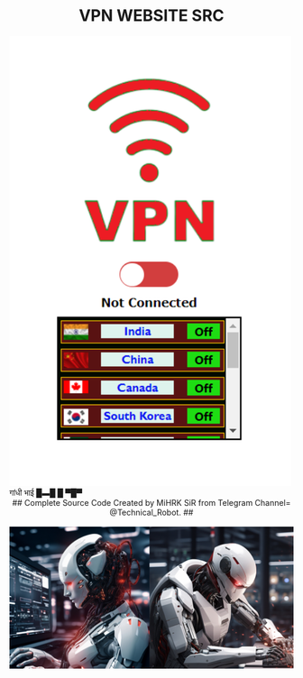 <p align="center" style="text-align:center">
  <h1 align="center">VPN WEBSITE SRC</h1>
  <img src='./flags/Web-VPN.png' style="width:500px;>
  <br>

</p>
<hr>
<h2 align="center">गांधी भाई █▬█ █ ▀█▀ </h2>
<br>
<div align="center">
## Complete Source Code Created by MiHRK SiR from Telegram Channel=  @Technical_Robot. ##
</div>
<br>
<div align="center">

<img src='./flags/Robots.jpeg' style="width:640px;">
</div>
